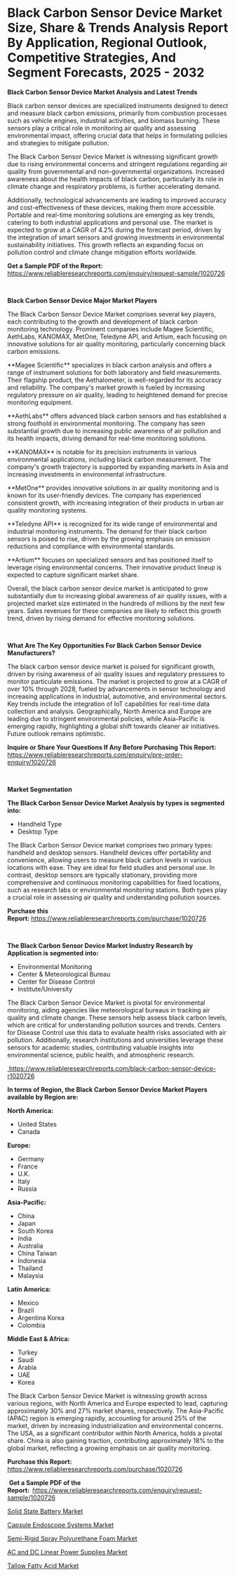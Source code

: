 <p><h1>Black Carbon Sensor Device Market Size, Share & Trends Analysis Report By Application, Regional Outlook, Competitive Strategies, And Segment Forecasts, 2025 - 2032</h1></p><p><strong>Black Carbon Sensor Device Market Analysis and Latest Trends</strong></p>
<p><p>Black carbon sensor devices are specialized instruments designed to detect and measure black carbon emissions, primarily from combustion processes such as vehicle engines, industrial activities, and biomass burning. These sensors play a critical role in monitoring air quality and assessing environmental impact, offering crucial data that helps in formulating policies and strategies to mitigate pollution. </p><p>The Black Carbon Sensor Device Market is witnessing significant growth due to rising environmental concerns and stringent regulations regarding air quality from governmental and non-governmental organizations. Increased awareness about the health impacts of black carbon, particularly its role in climate change and respiratory problems, is further accelerating demand. </p><p>Additionally, technological advancements are leading to improved accuracy and cost-effectiveness of these devices, making them more accessible. Portable and real-time monitoring solutions are emerging as key trends, catering to both industrial applications and personal use. The market is expected to grow at a CAGR of 4.2% during the forecast period, driven by the integration of smart sensors and growing investments in environmental sustainability initiatives. This growth reflects an expanding focus on pollution control and climate change mitigation efforts worldwide.</p></p>
<p><strong>Get a Sample PDF of the Report:&nbsp;</strong> <a href="https://www.reliableresearchreports.com/enquiry/request-sample/1020726?utm_campaign=83&utm_medium=2&utm_source=Github&utm_content=ia&utm_term=21032025&utm_id=black-carbon-sensor-device">https://www.reliableresearchreports.com/enquiry/request-sample/1020726</a></p>
<p>&nbsp;</p>
<p><strong>Black Carbon Sensor Device Major Market Players</strong></p>
<p><p>The Black Carbon Sensor Device Market comprises several key players, each contributing to the growth and development of black carbon monitoring technology. Prominent companies include Magee Scientific, AethLabs, KANOMAX, MetOne, Teledyne API, and Artium, each focusing on innovative solutions for air quality monitoring, particularly concerning black carbon emissions.</p><p>**Magee Scientific** specializes in black carbon analysis and offers a range of instrument solutions for both laboratory and field measurements. Their flagship product, the Aethalometer, is well-regarded for its accuracy and reliability. The company's market growth is fueled by increasing regulatory pressure on air quality, leading to heightened demand for precise monitoring equipment.</p><p>**AethLabs** offers advanced black carbon sensors and has established a strong foothold in environmental monitoring. The company has seen substantial growth due to increasing public awareness of air pollution and its health impacts, driving demand for real-time monitoring solutions.</p><p>**KANOMAX** is notable for its precision instruments in various environmental applications, including black carbon measurement. The company's growth trajectory is supported by expanding markets in Asia and increasing investments in environmental infrastructure.</p><p>**MetOne** provides innovative solutions in air quality monitoring and is known for its user-friendly devices. The company has experienced consistent growth, with increasing integration of their products in urban air quality monitoring systems.</p><p>**Teledyne API** is recognized for its wide range of environmental and industrial monitoring instruments. The demand for their black carbon sensors is poised to rise, driven by the growing emphasis on emission reductions and compliance with environmental standards.</p><p>**Artium** focuses on specialized sensors and has positioned itself to leverage rising environmental concerns. Their innovative product lineup is expected to capture significant market share.</p><p>Overall, the black carbon sensor device market is anticipated to grow substantially due to increasing global awareness of air quality issues, with a projected market size estimated in the hundreds of millions by the next few years. Sales revenues for these companies are likely to reflect this growth trend, driven by rising demand for effective monitoring solutions.</p></p>
<p>&nbsp;</p>
<p><strong>What Are The Key Opportunities For Black Carbon Sensor Device Manufacturers?</strong></p>
<p><p>The black carbon sensor device market is poised for significant growth, driven by rising awareness of air quality issues and regulatory pressures to monitor particulate emissions. The market is projected to grow at a CAGR of over 10% through 2028, fueled by advancements in sensor technology and increasing applications in industrial, automotive, and environmental sectors. Key trends include the integration of IoT capabilities for real-time data collection and analysis. Geographically, North America and Europe are leading due to stringent environmental policies, while Asia-Pacific is emerging rapidly, highlighting a global shift towards cleaner air initiatives. Future outlook remains optimistic.</p></p>
<p><strong>Inquire or Share Your Questions If Any Before Purchasing This Report:</strong> <a href="https://www.reliableresearchreports.com/enquiry/pre-order-enquiry/1020726?utm_campaign=83&utm_medium=2&utm_source=Github&utm_content=ia&utm_term=21032025&utm_id=black-carbon-sensor-device">https://www.reliableresearchreports.com/enquiry/pre-order-enquiry/1020726</a></p>
<p>&nbsp;</p>
<p><strong>Market Segmentation</strong></p>
<p><strong>The Black Carbon Sensor Device Market Analysis by types is segmented into:</strong></p>
<p><ul><li>Handheld Type</li><li>Desktop Type</li></ul></p>
<p><p>The Black Carbon Sensor Device market comprises two primary types: handheld and desktop sensors. Handheld devices offer portability and convenience, allowing users to measure black carbon levels in various locations with ease. They are ideal for field studies and personal use. In contrast, desktop sensors are typically stationary, providing more comprehensive and continuous monitoring capabilities for fixed locations, such as research labs or environmental monitoring stations. Both types play a crucial role in assessing air quality and understanding pollution sources.</p></p>
<p><strong>Purchase this Report:&nbsp;</strong><a href="https://www.reliableresearchreports.com/purchase/1020726?utm_campaign=83&utm_medium=2&utm_source=Github&utm_content=ia&utm_term=21032025&utm_id=black-carbon-sensor-device">https://www.reliableresearchreports.com/purchase/1020726</a></p>
<p>&nbsp;</p>
<p><strong>The Black Carbon Sensor Device Market Industry Research by Application is segmented into:</strong></p>
<p><ul><li>Environmental Monitoring</li><li>Center & Meteorological Bureau</li><li>Center for Disease Control</li><li>Institute/University</li></ul></p>
<p><p>The Black Carbon Sensor Device Market is pivotal for environmental monitoring, aiding agencies like meteorological bureaus in tracking air quality and climate change. These sensors help assess black carbon levels, which are critical for understanding pollution sources and trends. Centers for Disease Control use this data to evaluate health risks associated with air pollution. Additionally, research institutions and universities leverage these sensors for academic studies, contributing valuable insights into environmental science, public health, and atmospheric research.</p></p>
<p><a href="https://www.reliableresearchreports.com/black-carbon-sensor-device-r1020726?utm_campaign=83&utm_medium=2&utm_source=Github&utm_content=ia&utm_term=21032025&utm_id=black-carbon-sensor-device">&nbsp;https://www.reliableresearchreports.com/black-carbon-sensor-device-r1020726</a></p>
<p><strong>In terms of Region, the Black Carbon Sensor Device Market Players available by Region are:</strong></p>
<p>
    <p> <strong> North America: </strong>
        <ul>
            <li>United States</li>
            <li>Canada</li>
        </ul>
        </p> 
    <p> <strong> Europe: </strong>
        <ul>
            <li>Germany</li>
            <li>France</li>
            <li>U.K.</li>
            <li>Italy</li>
            <li>Russia</li>
        </ul>
        </p> 
    <p> <strong> Asia-Pacific: </strong>
        <ul>
            <li>China</li>
            <li>Japan</li>
            <li>South Korea</li>
            <li>India</li>
            <li>Australia</li>
            <li>China Taiwan</li>
            <li>Indonesia</li>
            <li>Thailand</li>
            <li>Malaysia</li>
        </ul>
        </p> 
    <p> <strong> Latin America: </strong>
        <ul>
            <li>Mexico</li>
            <li>Brazil</li>
            <li>Argentina Korea</li>
            <li>Colombia</li>
        </ul>
        </p> 
    <p> <strong> Middle East & Africa: </strong>
        <ul>
            <li>Turkey</li>
            <li>Saudi</li>
            <li>Arabia</li>
            <li>UAE</li>
            <li>Korea</li>
        </ul>
    </p>
    </p>
<p><p>The Black Carbon Sensor Device Market is witnessing growth across various regions, with North America and Europe expected to lead, capturing approximately 30% and 27% market shares, respectively. The Asia-Pacific (APAC) region is emerging rapidly, accounting for around 25% of the market, driven by increasing industrialization and environmental concerns. The USA, as a significant contributor within North America, holds a pivotal share. China is also gaining traction, contributing approximately 18% to the global market, reflecting a growing emphasis on air quality monitoring.</p></p>
<p><strong>Purchase this Report: </strong><a href="https://www.reliableresearchreports.com/purchase/1020726?utm_campaign=83&utm_medium=2&utm_source=Github&utm_content=ia&utm_term=21032025&utm_id=black-carbon-sensor-device">https://www.reliableresearchreports.com/purchase/1020726</a></p>
<p>&nbsp;<strong>Get a Sample PDF of the Report:&nbsp;&nbsp;</strong><a href="https://www.reliableresearchreports.com/enquiry/request-sample/1020726?utm_campaign=83&utm_medium=2&utm_source=Github&utm_content=ia&utm_term=21032025&utm_id=black-carbon-sensor-device">https://www.reliableresearchreports.com/enquiry/request-sample/1020726</a></p>
<p><strong></strong></p>
<p><p><a href="https://github.com/janotjuljo/Market-Research-Report-List-1/blob/main/solid-state-battery-market.md?utm_campaign=83&utm_medium=2&utm_source=Github&utm_content=ia&utm_term=21032025&utm_id=black-carbon-sensor-device">Solid State Battery Market</a></p><p><a href="https://github.com/taveyasenay/Market-Research-Report-List-1/blob/main/capsule-endoscope-systems-market.md?utm_campaign=83&utm_medium=2&utm_source=Github&utm_content=ia&utm_term=21032025&utm_id=black-carbon-sensor-device">Capsule Endoscope Systems Market</a></p><p><a href="https://github.com/keohannchavo/Market-Research-Report-List-1/blob/main/semi-rigid-spray-polyurethane-foam-market.md?utm_campaign=83&utm_medium=2&utm_source=Github&utm_content=ia&utm_term=21032025&utm_id=black-carbon-sensor-device">Semi-Rigid Spray Polyurethane Foam Market</a></p><p><a href="https://github.com/ssaradulai/Market-Research-Report-List-1/blob/main/ac-and-dc-linear-power-supplies-market.md?utm_campaign=83&utm_medium=2&utm_source=Github&utm_content=ia&utm_term=21032025&utm_id=black-carbon-sensor-device">AC and DC Linear Power Supplies Market</a></p><p><a href="https://github.com/uripeachrii/Market-Research-Report-List-1/blob/main/tallow-fatty-acid-market.md?utm_campaign=83&utm_medium=2&utm_source=Github&utm_content=ia&utm_term=21032025&utm_id=black-carbon-sensor-device">Tallow Fatty Acid Market</a></p></p>